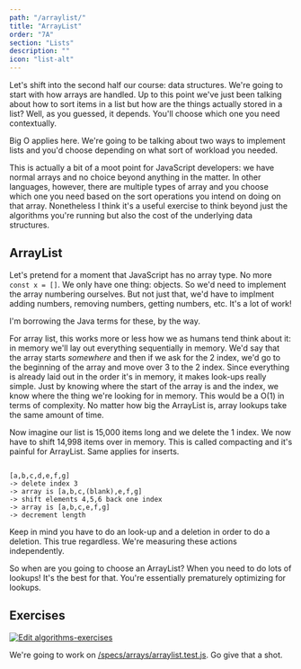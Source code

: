 ```yaml
---
path: "/arraylist/"
title: "ArrayList"
order: "7A"
section: "Lists"
description: ""
icon: "list-alt"
---
```


Let's shift into the second half our course: data structures. We're going to start with how arrays are handled. Up to this point we've just been talking about how to sort items in a list but how are the things actually stored in a list? Well, as you guessed, it depends. You'll choose which one you need contextually.

Big O applies here. We're going to be talking about two ways to implement lists and you'd choose depending on what sort of workload you needed.

This is actually a bit of a moot point for JavaScript developers: we have normal arrays and no choice beyond anything in the matter. In other languages, however, there are multiple types of array and you choose which one you need based on the sort operations you intend on doing on that array. Nonetheless I think it's a useful exercise to think beyond just the algorithms you're running but also the cost of the underlying data structures.

## ArrayList

Let's pretend for a moment that JavaScript has no array type. No more `const x = []`. We only have one thing: objects. So we'd need to implement the array numbering ourselves. But not just that, we'd have to implment adding numbers, removing numbers, getting numbers, etc. It's a lot of work!

I'm borrowing the Java terms for these, by the way.

For array list, this works more or less how we as humans tend think about it: in memory we'll lay out everything sequentially in memory. We'd say that the array starts _somewhere_ and then if we ask for the 2 index, we'd go to the beginning of the array and move over 3 to the 2 index. Since everything is already laid out in the order it's in memory, it makes look-ups really simple. Just by knowing where the start of the array is and the index, we know where the thing we're looking for in memory. This would be a O(1) in terms of complexity. No matter how big the ArrayList is, array lookups take the same amount of time.

Now imagine our list is 15,000 items long and we delete the 1 index. We now have to shift 14,998 items over in memory. This is called compacting and it's painful for ArrayList. Same applies for inserts.

```text

[a,b,c,d,e,f,g]
-> delete index 3
-> array is [a,b,c,(blank),e,f,g]
-> shift elements 4,5,6 back one index
-> array is [a,b,c,e,f,g]
-> decrement length
```

Keep in mind you have to do an look-up and a deletion in order to do a deletion. This true regardless. We're measuring these actions independently.

So when are you going to choose an ArrayList? When you need to do lots of lookups! It's the best for that. You're essentially prematurely optimizing for lookups.

## Exercises

[![Edit algorithms-exercises](https://codesandbox.io/static/img/play-codesandbox.svg)][sb]

We're going to work on [/specs/arrays/arraylist.test.js][gh]. Go give that a shot.

[gh]: https://github.com/btholt/algorithms-exercises/blob/main/specs/arrays/arraylist.test.js
[sb]: https://codesandbox.io/s/github/btholt/algorithms-exercises/tree/main?file=/specs/arrays/arraylist.test.js
